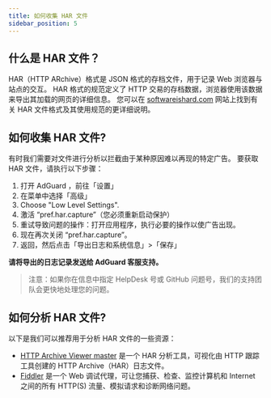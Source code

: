 ```yaml
---
title: 如何收集 HAR 文件
sidebar_position: 5
---
```


## 什么是 HAR 文件？
HAR（HTTP ARchive）格式是 JSON 格式的存档文件，用于记录 Web 浏览器与站点的交互。 HAR 格式的规范定义了 HTTP 交易的存档数据，浏览器使用该数据来导出其加载的网页的详细信息。 您可以在 [softwareishard.com](http://www.softwareishard.com/blog/har-12-spec/) 网站上找到有关 HAR 文件格式及其使用规范的更详细说明。

## 如何收集 HAR 文件?
有时我们需要对文件进行分析以拦截由于某种原因难以再现的特定广告。 要获取 HAR 文件，请执行以下步骤：
1. 打开 AdGuard ，前往「设置」
2. 在菜单中选择「高级」
3. Choose "Low Level Settings".
4. 激活 “pref.har.capture”（您必须重新启动保护）
5. 重试导致问题的操作：打开应用程序，执行必要的操作以使广告出现。
6. 现在再次关闭 “pref.har.capture”。
7. 返回，然后点击「导出日志和系统信息」>「保存」

**请将导出的日志记录发送给 AdGuard 客服支持。**
> 注意：如果你在信息中指定 HelpDesk 号或 GitHub 问题号，我们的支持团队会更快地处理您的问题。

## 如何分析 HAR 文件?
以下是我们可以推荐用于分析 HAR 文件的一些资源：
* [HTTP Archive Viewer master](https://gitgrimbo.github.io/harviewer/master/) 是一个 HAR 分析工具，可视化由 HTTP 跟踪工具创建的 HTTP Archive（HAR）日志文件。
* [Fiddler](https://www.telerik.com/fiddler) 是一个 Web 调试代理，可让您捕获、检查、监控计算机和 Internet 之间的所有 HTTP(S) 流量、模拟请求和诊断网络问题。
